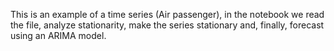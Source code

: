 This is an example of a time series (Air passenger), in the notebook we read the file, analyze stationarity, make the series stationary and, finally, forecast using an ARIMA model.
